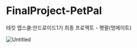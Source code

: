 # FinalProject-PetPal
테킷 앱스쿨:안드로이드1기 최종 프로젝트 - 펫팔(멍메이트)

![Untitled](https://prod-files-secure.s3.us-west-2.amazonaws.com/846da275-30a2-4dc0-b9a7-b46ee2adb5a8/4f6f7f43-a177-49ae-b4f6-b9cfe1f890b4/Untitled.png)
